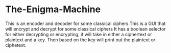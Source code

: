 # The-Enigma-Machine
This is an encoder and decoder for some classical ciphers
This is a GUI that will encrypt and decrypt for some classical ciphers
It has a boolean selector for either decrypting or encrypting, it will take in either a ciphertext or plaintext and a key.
Then based on the key will print out the plaintext or ciphetext.
